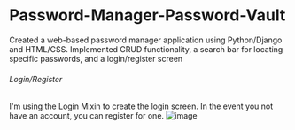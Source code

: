 # Password-Manager-Password-Vault

Created a web-based password manager application using Python/Django and HTML/CSS. Implemented CRUD functionality, a search bar for locating specific passwords, and a login/register screen

###### Login/Register
I'm using the Login Mixin to create the login screen. In the event you not have an account, you can register for one.
![image](https://github.com/noahe10/Password-Manager-Password-Vault/assets/118136389/ece87b9d-4c80-45ec-ac46-3c384fe44a98)
